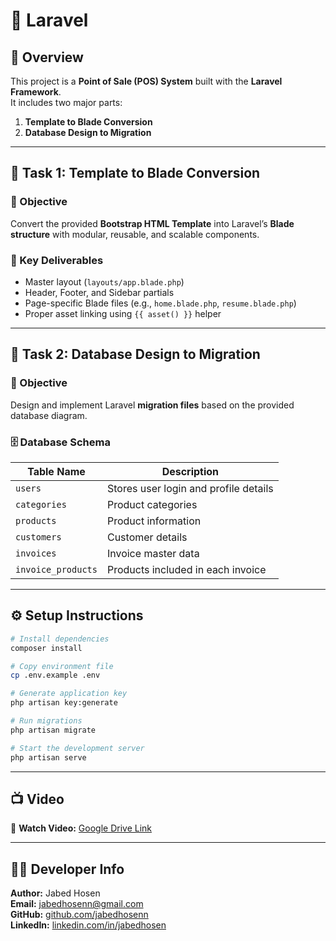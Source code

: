 # 🧾 Laravel

## 📌 Overview

This project is a **Point of Sale (POS) System** built with the **Laravel Framework**.  
It includes two major parts:

1. **Template to Blade Conversion**  
2. **Database Design to Migration**

---

## 🧩 Task 1: Template to Blade Conversion

### 🎯 Objective

Convert the provided **Bootstrap HTML Template** into Laravel’s **Blade structure** with modular, reusable, and scalable components.

### 🧱 Key Deliverables
- Master layout (`layouts/app.blade.php`)
- Header, Footer, and Sidebar partials
- Page-specific Blade files (e.g., `home.blade.php`, `resume.blade.php`)
- Proper asset linking using `{{ asset() }}` helper

---

## 🧱 Task 2: Database Design to Migration

### 🎯 Objective

Design and implement Laravel **migration files** based on the provided database diagram.

### 🗄️ Database Schema

| Table Name         | Description                            |
|--------------------|----------------------------------------|
| `users`            | Stores user login and profile details  |
| `categories`       | Product categories                     |
| `products`         | Product information                    |
| `customers`        | Customer details                       |
| `invoices`         | Invoice master data                    |
| `invoice_products` | Products included in each invoice      |

---

## ⚙️ Setup Instructions

```bash
# Install dependencies
composer install

# Copy environment file
cp .env.example .env

# Generate application key
php artisan key:generate

# Run migrations
php artisan migrate

# Start the development server
php artisan serve
```

---

## 📺 Video

🎥 **Watch Video:** [Google Drive Link](https://drive.google.com/file/d/1zig7-0a0KtO7qA3PnzlWP5lViYerxHaG/view?usp=sharing)

---

## 👨‍💻 Developer Info

**Author:** Jabed Hosen  
**Email:** [jabedhosenn@gmail.com](mailto:jabedhosenn@gmail.com)  
**GitHub:** [github.com/jabedhosenn](https://github.com/jabedhosenn)  
**LinkedIn:** [linkedin.com/in/jabedhosen](https://linkedin.com/in/jabedhosen)
